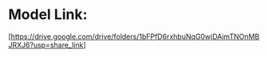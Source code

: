 # Model Link:
[https://drive.google.com/drive/folders/1bFPfD6rxhbuNqG0wjDAjmTNOnMBJRXJ6?usp=share_link]
